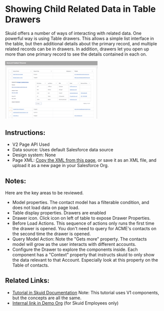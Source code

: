 # Showing Child Related Data in Table Drawers

Skuid offers a number of ways of interacting with related data.  One powerful way is using Table drawers.   This allows a simple list interface in the table,  but then additional details about the primary record,  and multiple related records can be in drawers.   In addition,  drawers let you open up more than one primary record to see the details contained in each on. 



<img src="AccountContactDrawers.png" width="300"></img>

## Instructions:  
- V2 Page API Used
- Data source: Uses default Salesforce data source
- Design system: None 
- Page XML:  [Copy the XML from this page](AccountChildrenTableDrawers.xml), or save it as an XML file, and upload it as a new page in your Salesforce Org.  

## Notes:
Here are the key areas to be reviewed. 
-  Model properties.   The contact model has a filterable condition,  and does not load data on page load. 
-  Table display properties.  Drawers are enabled
-  Drawer icon.  Click icon on left of table to expose Drawer Properties. 
-  Before Load Actions.   This sequence of actions only runs the first time the drawer is opened.  You don't need to query for ACME's contacts on the second time the drawer is opened.  
-  Query Model Action:  Note the "Gets more"  property.  The contacts model will grow as the user interacts with different accounts. 
-  Configure the Drawer to explore the components inside.  Each component has a "Context" property that instructs skuid to only show the data relevant to that Account.  Especially look at this property on the Table of contacts. 

## Related Links: 

- [Tutorial in Skuid Documentation](https://docs.skuid.com/latest/v1/en/skuid/components/original/drawers/)  Note:  This tutorial uses V1 components,  but the concepts are all the same. 
- [Internal link in Demo Org](https://skuid-demo--skuid.na37.visual.force.com/apex/skuid__ui?page=Account_Children_Table_Drawers) (for Skuid Employees only)


